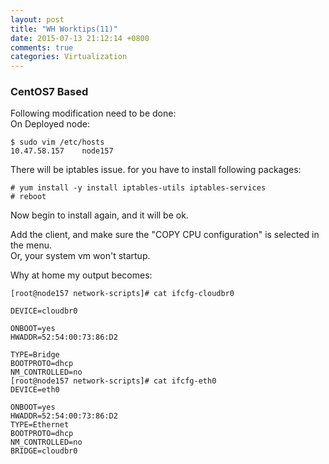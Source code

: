 ```yaml
---
layout: post
title: "WH Worktips(11)"
date: 2015-07-13 21:12:14 +0800
comments: true
categories: Virtualization
---
```

### CentOS7 Based
Following modification need to be done:    
On Deployed node:    

```
$ sudo vim /etc/hosts
10.47.58.157	node157
```

There will be iptables issue. for you have to install following packages:    

```
# yum install -y install iptables-utils iptables-services
# reboot
```

Now begin to install again, and it will be ok.    

Add the client, and make sure the "COPY CPU configuration" is selected in the menu.    
Or, your system vm won't startup.    

Why at home my output becomes:    

```
[root@node157 network-scripts]# cat ifcfg-cloudbr0 

DEVICE=cloudbr0

ONBOOT=yes
HWADDR=52:54:00:73:86:D2

TYPE=Bridge
BOOTPROTO=dhcp
NM_CONTROLLED=no
[root@node157 network-scripts]# cat ifcfg-eth0 
DEVICE=eth0

ONBOOT=yes
HWADDR=52:54:00:73:86:D2
TYPE=Ethernet
BOOTPROTO=dhcp
NM_CONTROLLED=no
BRIDGE=cloudbr0

```

